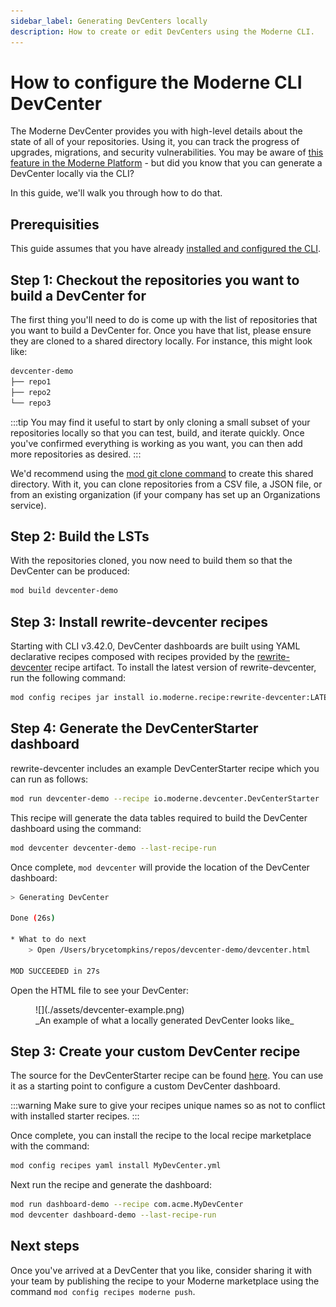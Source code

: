 ```yaml
---
sidebar_label: Generating DevCenters locally
description: How to create or edit DevCenters using the Moderne CLI.
---
```


# How to configure the Moderne CLI DevCenter

The Moderne DevCenter provides you with high-level details about the state of all of your repositories. Using it, you can track the progress of upgrades, migrations, and security vulnerabilities. You may be aware of [this feature in the Moderne Platform](../../moderne-platform/getting-started/dev-center.md) - but did you know that you can generate a DevCenter locally via the CLI?

In this guide, we'll walk you through how to do that.

## Prerequisities

This guide assumes that you have already [installed and configured the CLI](../getting-started/cli-intro.md#installation-and-configuration).

## Step 1: Checkout the repositories you want to build a DevCenter for

The first thing you'll need to do is come up with the list of repositories that you want to build a DevCenter for. Once you have that list, please ensure they are cloned to a shared directory locally. For instance, this might look like:

```bash
devcenter-demo
├── repo1
├── repo2
└── repo3
```

:::tip
You may find it useful to start by only cloning a small subset of your repositories locally so that you can test, build, and iterate quickly. Once you've confirmed everything is working as you want, you can then add more repositories as desired.
:::

We'd recommend using the [mod git clone command](../cli-reference.md#mod-git-clone) to create this shared directory. With it, you can clone repositories from a CSV file, a JSON file, or from an existing organization (if your company has set up an Organizations service).

## Step 2: Build the LSTs

With the repositories cloned, you now need to build them so that the DevCenter can be produced:

```bash
mod build devcenter-demo
```

## Step 3: Install rewrite-devcenter recipes

Starting with CLI v3.42.0, DevCenter dashboards are built using YAML declarative recipes composed with recipes provided by the [rewrite-devcenter](https://github.com/moderneinc/rewrite-devcenter) recipe artifact. To install the latest version of rewrite-devcenter, run the following command:
```bash
mod config recipes jar install io.moderne.recipe:rewrite-devcenter:LATEST
```

## Step 4: Generate the DevCenterStarter dashboard

rewrite-devcenter includes an example DevCenterStarter recipe which you can run as follows:
```bash
mod run devcenter-demo --recipe io.moderne.devcenter.DevCenterStarter
```

This recipe will generate the data tables required to build the DevCenter dashboard using the command:
```bash
mod devcenter devcenter-demo --last-recipe-run
```

Once complete, `mod devcenter` will provide the location of the DevCenter dashboard:
```bash
> Generating DevCenter

Done (26s)

* What to do next
    > Open /Users/brycetompkins/repos/devcenter-demo/devcenter.html

MOD SUCCEEDED in 27s
```

Open the HTML file to see your DevCenter:

<figure>
  ![](./assets/devcenter-example.png)
  <figcaption>_An example of what a locally generated DevCenter looks like_</figcaption>
</figure>


## Step 3: Create your custom DevCenter recipe

The source for the DevCenterStarter recipe can be found [here](https://github.com/moderneinc/rewrite-devcenter/blob/main/src/main/resources/META-INF/rewrite/devcenter-starter.yml). You can use it as a starting point to configure a custom DevCenter dashboard.

:::warning
Make sure to give your recipes unique names so as not to conflict with installed starter recipes.
:::

Once complete, you can install the recipe to the local recipe marketplace with the command:
```bash
mod config recipes yaml install MyDevCenter.yml
```

Next run the recipe and generate the dashboard:
```bash
mod run dashboard-demo --recipe com.acme.MyDevCenter
mod devcenter dashboard-demo --last-recipe-run
```

## Next steps

Once you've arrived at a DevCenter that you like, consider sharing it with your team by publishing the recipe to your Moderne marketplace using the command `mod config recipes moderne push`.
